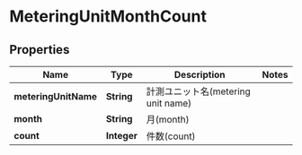 

# MeteringUnitMonthCount


## Properties

| Name | Type | Description | Notes |
|------------ | ------------- | ------------- | -------------|
|**meteringUnitName** | **String** | 計測ユニット名(metering unit name) |  |
|**month** | **String** | 月(month) |  |
|**count** | **Integer** | 件数(count) |  |



